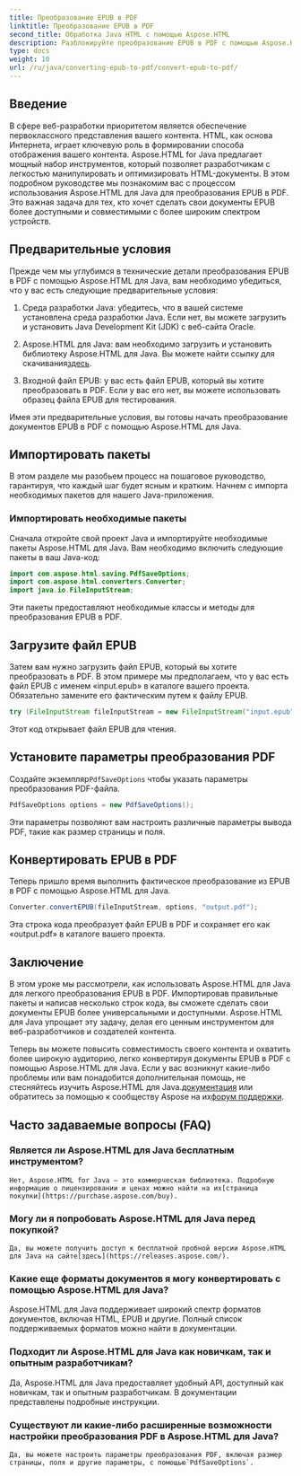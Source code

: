 ```yaml
---
title: Преобразование EPUB в PDF
linktitle: Преобразование EPUB в PDF
second_title: Обработка Java HTML с помощью Aspose.HTML
description: Разблокируйте преобразование EPUB в PDF с помощью Aspose.HTML for Java, мощной библиотеки Java. Создавайте доступный контент без особых усилий.
type: docs
weight: 10
url: /ru/java/converting-epub-to-pdf/convert-epub-to-pdf/
---
```

## Введение

В сфере веб-разработки приоритетом является обеспечение первоклассного представления вашего контента. HTML, как основа Интернета, играет ключевую роль в формировании способа отображения вашего контента. Aspose.HTML for Java предлагает мощный набор инструментов, который позволяет разработчикам с легкостью манипулировать и оптимизировать HTML-документы. В этом подробном руководстве мы познакомим вас с процессом использования Aspose.HTML для Java для преобразования EPUB в PDF. Это важная задача для тех, кто хочет сделать свои документы EPUB более доступными и совместимыми с более широким спектром устройств.

## Предварительные условия

Прежде чем мы углубимся в технические детали преобразования EPUB в PDF с помощью Aspose.HTML для Java, вам необходимо убедиться, что у вас есть следующие предварительные условия:

1. Среда разработки Java: убедитесь, что в вашей системе установлена среда разработки Java. Если нет, вы можете загрузить и установить Java Development Kit (JDK) с веб-сайта Oracle.

2. Aspose.HTML для Java: вам необходимо загрузить и установить библиотеку Aspose.HTML для Java. Вы можете найти ссылку для скачивания[здесь](https://releases.aspose.com/html/java/).

3. Входной файл EPUB: у вас есть файл EPUB, который вы хотите преобразовать в PDF. Если у вас его нет, вы можете использовать образец файла EPUB для тестирования.

Имея эти предварительные условия, вы готовы начать преобразование документов EPUB в PDF с помощью Aspose.HTML для Java.

## Импортировать пакеты

В этом разделе мы разобьем процесс на пошаговое руководство, гарантируя, что каждый шаг будет ясным и кратким. Начнем с импорта необходимых пакетов для нашего Java-приложения.

### Импортировать необходимые пакеты

Сначала откройте свой проект Java и импортируйте необходимые пакеты Aspose.HTML для Java. Вам необходимо включить следующие пакеты в ваш Java-код:

```java
import com.aspose.html.saving.PdfSaveOptions;
import com.aspose.html.converters.Converter;
import java.io.FileInputStream;
```

Эти пакеты предоставляют необходимые классы и методы для преобразования EPUB в PDF.

## Загрузите файл EPUB

Затем вам нужно загрузить файл EPUB, который вы хотите преобразовать в PDF. В этом примере мы предполагаем, что у вас есть файл EPUB с именем «input.epub» в каталоге вашего проекта. Обязательно замените его фактическим путем к файлу EPUB.

```java
try (FileInputStream fileInputStream = new FileInputStream("input.epub")) {
```

Этот код открывает файл EPUB для чтения.

## Установите параметры преобразования PDF

 Создайте экземпляр`PdfSaveOptions` чтобы указать параметры преобразования PDF-файла.

```java
PdfSaveOptions options = new PdfSaveOptions();
```

Эти параметры позволяют вам настроить различные параметры вывода PDF, такие как размер страницы и поля.

## Конвертировать EPUB в PDF

Теперь пришло время выполнить фактическое преобразование из EPUB в PDF с помощью Aspose.HTML для Java.

```java
Converter.convertEPUB(fileInputStream, options, "output.pdf");
```

Эта строка кода преобразует файл EPUB в PDF и сохраняет его как «output.pdf» в каталоге вашего проекта.

## Заключение

В этом уроке мы рассмотрели, как использовать Aspose.HTML для Java для легкого преобразования EPUB в PDF. Импортировав правильные пакеты и написав несколько строк кода, вы сможете сделать свои документы EPUB более универсальными и доступными. Aspose.HTML для Java упрощает эту задачу, делая его ценным инструментом для веб-разработчиков и создателей контента.

 Теперь вы можете повысить совместимость своего контента и охватить более широкую аудиторию, легко конвертируя документы EPUB в PDF с помощью Aspose.HTML для Java. Если у вас возникнут какие-либо проблемы или вам понадобится дополнительная помощь, не стесняйтесь изучить Aspose.HTML для Java.[документация](https://reference.aspose.com/html/java/) или обратитесь за помощью к сообществу Aspose на их[форум поддержки](https://forum.aspose.com/).

## Часто задаваемые вопросы (FAQ)

### Является ли Aspose.HTML для Java бесплатным инструментом?
    Нет, Aspose.HTML for Java — это коммерческая библиотека. Подробную информацию о лицензировании и ценах можно найти на их[страница покупки](https://purchase.aspose.com/buy).

### Могу ли я попробовать Aspose.HTML для Java перед покупкой?
    Да, вы можете получить доступ к бесплатной пробной версии Aspose.HTML для Java на сайте[здесь](https://releases.aspose.com/).

### Какие еще форматы документов я могу конвертировать с помощью Aspose.HTML для Java?
   Aspose.HTML для Java поддерживает широкий спектр форматов документов, включая HTML, EPUB и другие. Полный список поддерживаемых форматов можно найти в документации.

### Подходит ли Aspose.HTML для Java как новичкам, так и опытным разработчикам?
   Да, Aspose.HTML для Java предоставляет удобный API, доступный как новичкам, так и опытным разработчикам. В документации представлены подробные инструкции.

### Существуют ли какие-либо расширенные возможности настройки преобразования PDF в Aspose.HTML для Java?
    Да, вы можете настроить параметры преобразования PDF, включая размер страницы, поля и другие параметры, с помощью`PdfSaveOptions`.